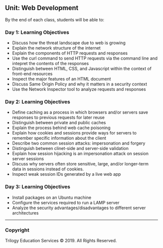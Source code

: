 ## Unit: Web Development
By the end of each class, students will be able to:


### Day 1: Learning Objectives


- Discuss how the threat landscape due to web is growing 
- Explain the network structure of the internet 
- Explain the components of HTTP requests and responses
- Use the curl command to send HTTP requests via the command line and intepret the contents of the responses 
- Distinguish between HTML, CSS, and Javascript within the context of front-end resources
- Inspect the major features of an HTML document
- Discuss Same Origin Policy and why it matters in a security context
- Use the Network Inspector tool to analyze requests and responses

### Day 2: Learning Objectives

- Define caching as a process in which browsers and/or servers save responses to previous requests for later reuse
- Distinguish between private and public caches
- Explain the process behind web cache poisoning
- Explain how cookies and sessions provide ways for servers to remember specific information about the client 
- Describe two common session attacks: impersonation and forgery
- Distinguish between clinet-side and server-side validation 
- Explain how session hijacking is an  impersonation attack on session server sessions
- Discuss why servers often store sensitive, large, and/or longer-term data in sessions instead of cookies.
- Inspect weak session IDs generated by a live web app

### Day 3: Learning Objectives

- Install packages on an Ubuntu machine
- Configure the services required to run a LAMP server
- Analyze the security advantages/disadvantages to different server architectures

-------

### Copyright

Trilogy Education Services © 2019. All Rights Reserved.
